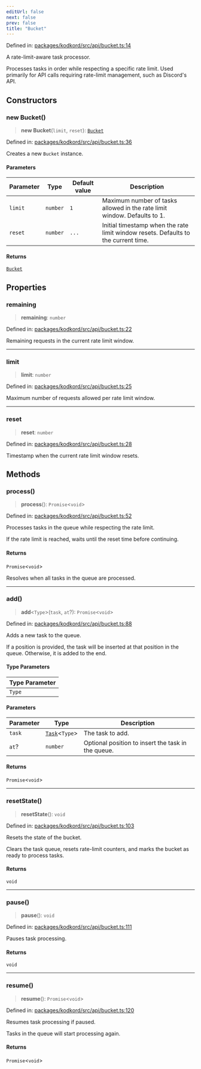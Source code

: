 ```yaml
---
editUrl: false
next: false
prev: false
title: "Bucket"
---
```


Defined in: [packages/kodkord/src/api/bucket.ts:14](https://github.com/KodekoStudios/Kodkord/blob/dc3759533552e18eb6881d3858a982430eda469c/packages/kodkord/src/api/bucket.ts#L14)

A rate-limit-aware task processor.

Processes tasks in order while respecting a specific rate limit. Used primarily for API calls requiring rate-limit management, such as Discord's API.

## Constructors

### new Bucket()

> **new Bucket**(`limit`, `reset`): [`Bucket`](/api/kodkord/classes/bucket/)

Defined in: [packages/kodkord/src/api/bucket.ts:36](https://github.com/KodekoStudios/Kodkord/blob/dc3759533552e18eb6881d3858a982430eda469c/packages/kodkord/src/api/bucket.ts#L36)

Creates a new `Bucket` instance.

#### Parameters

| Parameter | Type | Default value | Description |
| ------ | ------ | ------ | ------ |
| `limit` | `number` | `1` | Maximum number of tasks allowed in the rate limit window. Defaults to 1. |
| `reset` | `number` | `...` | Initial timestamp when the rate limit window resets. Defaults to the current time. |

#### Returns

[`Bucket`](/api/kodkord/classes/bucket/)

## Properties

### remaining

> **remaining**: `number`

Defined in: [packages/kodkord/src/api/bucket.ts:22](https://github.com/KodekoStudios/Kodkord/blob/dc3759533552e18eb6881d3858a982430eda469c/packages/kodkord/src/api/bucket.ts#L22)

Remaining requests in the current rate limit window.

***

### limit

> **limit**: `number`

Defined in: [packages/kodkord/src/api/bucket.ts:25](https://github.com/KodekoStudios/Kodkord/blob/dc3759533552e18eb6881d3858a982430eda469c/packages/kodkord/src/api/bucket.ts#L25)

Maximum number of requests allowed per rate limit window.

***

### reset

> **reset**: `number`

Defined in: [packages/kodkord/src/api/bucket.ts:28](https://github.com/KodekoStudios/Kodkord/blob/dc3759533552e18eb6881d3858a982430eda469c/packages/kodkord/src/api/bucket.ts#L28)

Timestamp when the current rate limit window resets.

## Methods

### process()

> **process**(): `Promise`\<`void`\>

Defined in: [packages/kodkord/src/api/bucket.ts:52](https://github.com/KodekoStudios/Kodkord/blob/dc3759533552e18eb6881d3858a982430eda469c/packages/kodkord/src/api/bucket.ts#L52)

Processes tasks in the queue while respecting the rate limit.

If the rate limit is reached, waits until the reset time before continuing.

#### Returns

`Promise`\<`void`\>

Resolves when all tasks in the queue are processed.

***

### add()

> **add**\<`Type`\>(`task`, `at`?): `Promise`\<`void`\>

Defined in: [packages/kodkord/src/api/bucket.ts:88](https://github.com/KodekoStudios/Kodkord/blob/dc3759533552e18eb6881d3858a982430eda469c/packages/kodkord/src/api/bucket.ts#L88)

Adds a new task to the queue.

If a position is provided, the task will be inserted at that position in the queue. Otherwise, it is added to the end.

#### Type Parameters

| Type Parameter |
| ------ |
| `Type` |

#### Parameters

| Parameter | Type | Description |
| ------ | ------ | ------ |
| `task` | [`Task`](/api/kodkord/type-aliases/task/)\<`Type`\> | The task to add. |
| `at`? | `number` | Optional position to insert the task in the queue. |

#### Returns

`Promise`\<`void`\>

***

### resetState()

> **resetState**(): `void`

Defined in: [packages/kodkord/src/api/bucket.ts:103](https://github.com/KodekoStudios/Kodkord/blob/dc3759533552e18eb6881d3858a982430eda469c/packages/kodkord/src/api/bucket.ts#L103)

Resets the state of the bucket.

Clears the task queue, resets rate-limit counters, and marks the bucket as ready to process tasks.

#### Returns

`void`

***

### pause()

> **pause**(): `void`

Defined in: [packages/kodkord/src/api/bucket.ts:111](https://github.com/KodekoStudios/Kodkord/blob/dc3759533552e18eb6881d3858a982430eda469c/packages/kodkord/src/api/bucket.ts#L111)

Pauses task processing.

#### Returns

`void`

***

### resume()

> **resume**(): `Promise`\<`void`\>

Defined in: [packages/kodkord/src/api/bucket.ts:120](https://github.com/KodekoStudios/Kodkord/blob/dc3759533552e18eb6881d3858a982430eda469c/packages/kodkord/src/api/bucket.ts#L120)

Resumes task processing if paused.

Tasks in the queue will start processing again.

#### Returns

`Promise`\<`void`\>
